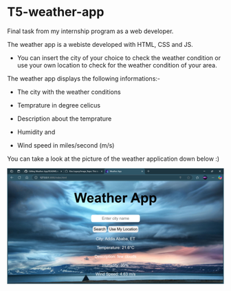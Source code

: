 # T5-weather-app
Final task from my internship program as a web developer.

The weather app is a webiste developed with HTML, CSS and JS. 
- You can insert the city of your choice to check the weather condition or use your own location to check for the weather condition of your area.
  
The weather app displays the following informations:-

- The city with the weather conditions

- Temprature in degree celicus

- Description about the temprature

- Humidity and

- Wind speed in miles/second (m/s)

You can take a look at the picture of the weather application down below :)

<img src = "https://github.com/Kira-Legacy/Image_Repo/blob/main/Weather_app.png" alt = "Weather App">
